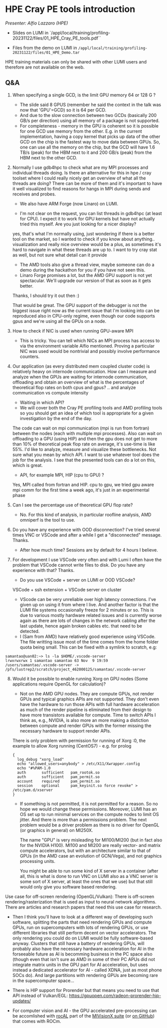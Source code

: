 # HPE Cray PE tools introduction

<em>Presenter: Alfio Lazzaro (HPE)</em>

-   Slides on LUMI in `/appl/local/training/profiling-20231122/files/01_HPE_Cray_PE_tools.pdf``

-   Files from the demo on LUMI in `/appl/local/training/profiling-20231122/files/01_HPE_Demo.tar`

HPE training materials can only be shared with other LUMI users and therefore are not available on the
web.
  
<!--
-   Recording in `/appl/local/training/profiling-20231122/recordings/00_Introduction.mp4`
-->

## Q&A

1.  When specifying a single GCD, is the limit GPU memory 64 or 128 G ?

    -   The slide said 8 GPUS (remember he said the context in the talk was now that 'GPU'=GCD) so it is 64 per GCD.
    -   And due to the slow connection between two GCDs (basically 200 GB/s per direction) using all memory of a package is not supported.
    -   For completeness - memory in the GPU is coherent so it is possible for one GCD use memory from the other. E.g. in the current implementation, having a copy kernel that picks up data of the other GCD on the chip is the fastest way to move data between GPUs. So, one can use all the memory on the chip, but the GCD will have 1.6 TB/s (peak) for the HBM next to it and 200 GB/s (peak) from the HBM next to the other GCD.

2.  Normally I use gdb4hpc to check what are my MPI processes and individual threads doing. Is there an alternative for this in hpe / cray toolset where I could really nicely get an overview of what all the threads are doing? There can be more of them and it's important to have it well visualized to find reasons for hangs in MPI during sends and receives and probes.

    -   We also have ARM Forge (now Linaro) on LUMI.
  
    -   I'm not clear on the request, you can list threads in gdb4hpc (at least for CPU). I expect it to work for GPU kernels but have not actually tried this myself.  Are you just looking for a nicer display?
   
    yes, that's what I'm normally using, just wondering if there is a better tool on the market, so I wanted to check if you know about anything.. visualization and really nice overview would be a plus, as sometimes it's hard to navigate in what these threads are up to. I want to try cray stat as well, but not sure what detail can it provide

    -   The AMD tools also give a thread view, maybe someone can do a demo during the hackathon for you if you have not seen this.
    -   Linaro Forge promises a lot, but the AMD GPU support is not yet spectacular. We'll upgrade our version of that as soon as it gets better.

    Thanks, I should try it out then :)

    That would be great. The GPU support of the debugger is not the biggest issue right now as the current issue that I'm looking into can be reproduced also in CPU-only regime, even though our code supports gpus and we're using all the GPUs on a node.

3.  How to check if NIC is used when running GPU-aware MPI
    -   This is tricky. You can tell which NICs an MPI process has access to via the environment variable Alfio mentioned.  Proving a particular NIC was used would be nontrivial and possibly involve performance counters.
 
4.  Our application (as every distributed mem coupled cluster code) is relatively heavy on internode communication. How can I measure and analyze when the GPUs are waiting for internode communication, offloading and obtain an overview of what is the percentages of theoretical flop rates on both cpus and gpus? .. and analyze communication vs compute intensity

    -   Waiting in which API?
    -   We will cover both the Cray PE profiling tools and AMD profiling tools so you should get an idea of which tool is appropriate for a given investigation by the end of the day.

    The code can wait on mpi communication (mpi is run from fortran) between the nodes (each with multiple mpi processes). Also can wait on offloading to a GPU (using HIP) and then the gpu does not get to more than 10% of theoretical peak flop rate on average, it's use-time is like 55%. I'd like to analyze, measure and visualize these bottlenecks.
    Not sure what you mean by which API. I want to use whatever tool does the job for the analysis.
    I see that the presented tools can do a lot on this, which is great.
    
    -   API, for example MPI, HIP (cpu to GPU) ? 

    Yes, MPI called from fortran and HIP. cpu to gpu, we tried gpu aware mpi comm for the first time a week ago, it's just in an experimental phase

5.  Can I see the percentage use of theoretical GPU flop rate?

    -   No. For this kind of analysis, in particular roofline analysis, AMD omniperf is the tool to use.

6.  Do you have any experience with OOD disconnection? I've tried several times VNC or VSCode and after a while I get a "disconnected" message. Thanks.

    -   After how much time? Sessions are by default for 4 hours I believe.

7.  For development I use VSCode very often and with Lumi I often have the problem that VSCode cannot write files to disk. Do you have any experience with that? Thanks.

    - Do you use VSCode + server on LUMI or OOD VSCode?
    
    VSCode + ssh extension + VSCode server on cluster
    
    - VScode can be very unreliable over high latency connections. I've given up on using it from where I live. And another factor is that the LUMI file systems occasionally freeze for 2 minutes or so. This is due to various mostly hardware related issues and is currently worse again as there are lots of changes in the network cabling after the last update, hence again broken cables etc. that need to be detected.
    - I (Sam from AMD) have relatively good experience using VSCode. The file writting issue most of the time comes from the home folder quota being small. This can be fixed with a symlink to scratch, e.g:
```
samantao@uan02:~> ls -la $HOME/.vscode-server
lrwxrwxrwx 1 samantao samantao 63 Nov  9 19:59 /users/samantao/.vscode-server -> /pfs/lustrep2/scratch/project_462000125/samantao/.vscode-server
```

8.  Would it be possible to enable running Xorg on GPU nodes (Some applications require OpenGL for calculation)?

    -   Not on the AMD GPU nodes. They are compute GPUs, not render GPUs and typical graphics APIs are not supported. They don't even have the hardware to run those APIs with full hardware acceleration as much of the render pipeline is eliminated from their design to have more transistors available for compute. Time to switch APIs I think as, e.g., NVIDIA, is also more an more making a distiction between compute and render GPUs with the former missing the necessary hardware to support render APIs.

    There is only problem with permission for running of Xorg :0, the example to allow Xorg running (CentOS7) - e.g. for prolog
    ```
    {
      log_debug "xorg_load"
      echo "allowed_users=anybody" > /etc/X11/Xwrapper.config
      echo "#%PAM-1.0
      auth       sufficient   pam_rootok.so
      auth       sufficient   pam_permit.so
      account    required     pam_permit.so
      session    optional     pam_keyinit.so force revoke" > /etc/pam.d/xserver
    }
    ```

    -   If something is not permitted, it is not permitted for a reason. So no hope we would change these permissions. Moreover, LUMI has an OS set up to run minimal services on the compute nodes to limit OS jitter. And there is more than a permissions problem. The next problem would be a driver problem as there is no driver for OpenGL (or graphics in general) on MI250X.

        The name "GPU" is very misleading for MI100/MI200 (but in fact also for the NVIDIA H100). MI100 and MI200 are really vector- and matrix compute accelerators, but with an architecture similar to that of GPUs (in the AMD case an evolution of GCN/Vega), and not graphics processing units.
     
        You might be able to run some kind of X server in a container (after all, this is what is done to run VNC on LUMI also as a VNC server is some sort of X server, at least the ones that we use) but that still would only give you software based rendering.
   
   Use case for off-screen rendering (OpenGL/Vulkan): There is off-screen rendering/rasterization that is used as input to neural network algorithms. There are articles and research papers that need this use case for research.

   -   Then I think you'll have to look at a different way of developing such software, splitting the parts that need rendering GPUs and compute GPUs, run on supercomputers with lots of rendering GPUs, or use different libraries that still perform decent on vector accelerators. The only rendering you could do on LUMI would be fully software-based anyway. Clusters that still have a battery of rendering GPUs, will probably also have the necessary hardware acceleration for AI in the forseeable future as AI is becomming business in the PC space also (though even that isn't sure as AMD in some of their PC APUs did not integrate matrix units in the GPU part for AI acceleration, but uses instead a dedicated accelerator for AI - called XDNA, just as most phone SOCs do). And large partitions with rendering GPUs are becoming rare in the supercomputer space...
   
   -   There is HIP support for Prorender but that means you need to use that API instead of Vulkan/EGL: https://gpuopen.com/radeon-prorender-hip-updates/

   -   For computer vision and AI - the GPU accelerated pre-processing can be accomlished with [rocAL](https://rocm.docs.amd.com/projects/rocAL/en/latest/doxygen/html/index.html) part of the [MIVisionX suite](https://rocm.docs.amd.com/projects/MIVisionX/en/latest/) (or [on GitHub](https://github.com/GPUOpen-ProfessionalCompute-Libraries/MIVisionX)) that comes with ROCm.



